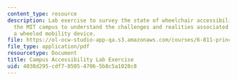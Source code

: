 ```yaml
---
content_type: resource
description: Lab exercise to survey the state of wheelchair accessibility on and around
  the MIT campus to understand the challenges and realities associated with using
  a wheeled mobility device.
file: https://ol-ocw-studio-app-qa.s3.amazonaws.com/courses/6-811-principles-and-practice-of-assistive-technology-fall-2014/4038d295cdf7850547065b8c5a1028c8_MIT6_811F14_CampusAccess.pdf
file_type: application/pdf
resourcetype: Document
title: Campus Accessibility Lab Exercise
uid: 4038d295-cdf7-8505-4706-5b8c5a1028c8
---
```

